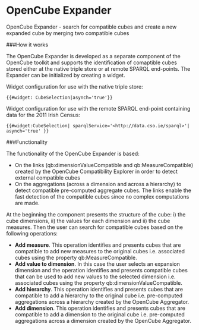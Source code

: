OpenCube Expander
===============

OpenCube Expander - search for compatible cubes and create a new expanded cube by merging two compatible cubes

###How it works

The OpenCube Expander is developed as a separate component of the OpenCube toolkit and supports the identification of comaptible cubes stored either at the native triple store or at remote SPARQL end-points. The Expander can be initialized by creating a widget.

Widget configuration for use with the native triple store:

```
{{#widget: CubeSelection|asynch='true'}}
```

Widget configuration for use with the remote SPARQL end-point containing data for the 2011 Irish Census:

```
{{#widget:CubeSelection| sparqlService='<http://data.cso.ie/sparql>'| asynch='true' }}
```
 

###Functionality

The functionality of the OpenCube Expander is based:

+ On the links (qb:dimensionValueCompatible and qb:MeasureCompatible) created by the OpenCube Compatibility Explorer in order to detect external compatible cubes
+ On the aggregations (across a dimension and across a hierarchy) to detect compatible pre-computed aggregate cubes. The links enable the fast detection of the compatible cubes since no complex computations are made.
 

At the beginning the component presents the structure of the cube: i) the cube dimensions, ii) the values for each dimension and ii) the cube measures. Then the user can search for compatible cubes based on the following operations:

+ **Add measure**. This operation identifies and presents cubes that are compatible to add new measures to the original cubes i.e. associated cubes using the property qb:MeasureCompatible.
+ **Add value to dimension**. In this case the user selects an expansion dimension and the operation identifies and presents compatible cubes that can be used to add new values to the selected dimension i.e. associated cubes using the property qb:dimensionValueCompatible.
+ **Add hierarchy**. This operation identifies and presents cubes that are compatible to add a hierarchy to the original cube i.e. pre-computed aggregations across a hierarchy created by the OpenCube Aggregator.
+ **Add dimension**. This operation identifies and presents cubes that are compatible to add a dimension to the original cube i.e. pre-computed aggregations across a dimension created by the OpenCube Aggregator.